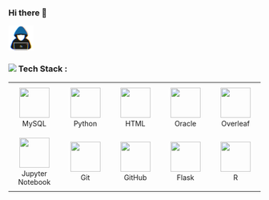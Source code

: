 ### Hi there 👋
<picture><img src = "https://github.com/0xAbdulKhalid/0xAbdulKhalid/raw/main/assets/mdImages/about_me.gif" width = 50px></picture>

<!--
**NityaVerma19/NityaVerma19** is a ✨ _special_ ✨ repository because its `README.md` (this file) appears on your GitHub profile.

Here are some ideas to get you started:

- 🔭 I’m currently working on ...
- 🌱 I’m currently learning ...
- 👯 I’m looking to collaborate on ...
- 🤔 I’m looking for help with ...
- 💬 Ask me about ...
- 📫 How to reach me: ...
- 😄 Pronouns: ...
- ⚡ Fun fact: ...

<a align="center" href="https://github.com/NityaVerma19"><img src="https://github-readme-stats.vercel.app/api/top-langs/?username=NityaVerma19&langs_count=5&title_color=85a2c8&text_color=dadce7&icon_color=0891b2&bg_color=1e2132&hide_border=true&locale=en&custom_title=Top%20%Languages" alt="Top Languages" /></a>
-->

<h3 align="left"><img src = "https://media2.giphy.com/media/QssGEmpkyEOhBCb7e1/giphy.gif?cid=ecf05e47a0n3gi1bfqntqmob8g9aid1oyj2wr3ds3mg700bl&rid=giphy.gif" width = 24px>   Tech Stack :</h3>
<table align="center">
  <tr>
    <td align="center" width="150" style="padding: 10px;">
      <img src="https://user-images.githubusercontent.com/25181517/183896128-ec99105a-ec1a-4d85-b08b-1aa1620b2046.png" width="60" height="60" /><br>MySQL
    </td>
    <td align="center" width="150" style="padding: 10px;">
      <img src="https://user-images.githubusercontent.com/25181517/183423507-c056a6f9-1ba8-4312-a350-19bcbc5a8697.png" width="60" height="60" /><br>Python
    </td>
    <td align="center" width="150" style="padding: 10px;">
      <img src="https://user-images.githubusercontent.com/25181517/192158954-f88b5814-d510-4564-b285-dff7d6400dad.png" width="60" height="60" /><br>HTML
    </td>
    <td align="center" width="150" style="padding: 10px;">
      <img src="https://user-images.githubusercontent.com/25181517/117208736-bdedc080-adf5-11eb-912f-61c7d43705f6.png" width="60" height="60" /><br>Oracle
    </td>
    <td align="center" width="150" style="padding: 10px;">
      <img src="https://images.ctfassets.net/nrgyaltdicpt/6qSXAo1CYEeBn5RkKLOR64/19c74bfb9a32772e353ff25c6f0070f5/ologo_square_colour_light_bg.png" width="60" height="60" /><br>Overleaf
    </td>


  </tr>

  <tr>
    <td align="center" width="150" style="padding: 10px;">
      <img src="https://user-images.githubusercontent.com/25181517/183914128-3fc88b4a-4ac1-40e6-9443-9a30182379b7.png" width="60" height="60" /><br>Jupyter Notebook
    </td>
    <td align="center" width="150" style="padding: 10px;">
      <img src="https://user-images.githubusercontent.com/25181517/192108372-f71d70ac-7ae6-4c0d-8395-51d8870c2ef0.png" width="60" height="60" /><br>Git
    </td>
    <td align="center" width="150" style="padding: 10px;">
      <img src="https://user-images.githubusercontent.com/25181517/192108374-8da61ba1-99ec-41d7-80b8-fb2f7c0a4948.png" width="60" height="60" /><br>GitHub
    </td>
    <td align="center" width="150" style="padding: 10px;">
      <img src="https://user-images.githubusercontent.com/25181517/183423775-2276e25d-d43d-4e58-890b-edbc88e915f7.png" width="60" height="60" /><br>Flask
    </td>
        <td align="center" width="150" style="padding: 10px;">
      <img src="https://p7.hiclipart.com/preview/801/880/16/rstudio-macos-clip-art-r.jpg" width="60" height="60" /><br>R
    </td>
    


    
</table>


